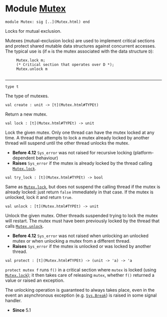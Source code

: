 # Module [Mutex](type_Mutex.html)


```
module Mutex: sig [..](Mutex.html) end
```


Locks for mutual exclusion.


Mutexes (mutual-exclusion locks) are used to implement critical sections
 and protect shared mutable data structures against concurrent accesses.
 The typical use is (if `m` is the mutex associated with the data structure
 `D`):



```
     Mutex.lock m;
     (* Critical section that operates over D *);
     Mutex.unlock m
   
```



---


```
type t 
```


The type of mutexes.




```
val create : unit -> [t](Mutex.html#TYPEt)
```


Return a new mutex.




```
val lock : [t](Mutex.html#TYPEt) -> unit
```


Lock the given mutex. Only one thread can have the mutex locked
 at any time. A thread that attempts to lock a mutex already locked
 by another thread will suspend until the other thread unlocks
 the mutex.



* **Before 4.12**  `Sys_error` was not raised for recursive locking
 (platform-dependent behaviour)
* **Raises** `Sys_error` if the mutex is already locked by the thread calling
 [`Mutex.lock`](Mutex.html#VALlock).



```
val try_lock : [t](Mutex.html#TYPEt) -> bool
```


Same as [`Mutex.lock`](Mutex.html#VALlock), but does not suspend the calling thread if
 the mutex is already locked: just return `false` immediately
 in that case. If the mutex is unlocked, lock it and
 return `true`.




```
val unlock : [t](Mutex.html#TYPEt) -> unit
```


Unlock the given mutex. Other threads suspended trying to lock
 the mutex will restart. The mutex must have been previously locked
 by the thread that calls [`Mutex.unlock`](Mutex.html#VALunlock).



* **Before 4.12**  `Sys_error` was not raised when unlocking an unlocked mutex
 or when unlocking a mutex from a different thread.
* **Raises** `Sys_error` if the mutex is unlocked or was locked by another thread.



```
val protect : [t](Mutex.html#TYPEt) -> (unit -> 'a) -> 'a
```


`protect mutex f` runs `f()` in a critical section where `mutex`
 is locked (using [`Mutex.lock`](Mutex.html#VALlock)); it then takes care of releasing `mutex`,
 whether `f()` returned a value or raised an exception.


The unlocking operation is guaranteed to always takes place,
 even in the event an asynchronous exception (e.g. [`Sys.Break`](Sys.html#EXCEPTIONBreak)) is raised
 in some signal handler.



* **Since** 5.1


